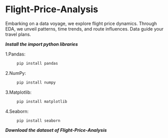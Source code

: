 # Flight-Price-Analysis
Embarking on a data voyage, we explore flight price dynamics. Through EDA, we unveil patterns, time trends, and route influences. Data guide your travel plans.

***Install the import python libraries***

1.Pandas:
```bash
     pip install pandas
```

2.NumPy:
```bash
     pip install numpy
```


3.Matplotlib:
```bash
     pip install matplotlib
```

4.Seaborn:
```bash
     pip install seaborn
```
***Download the dataset of Flight-Price-Analysis***
